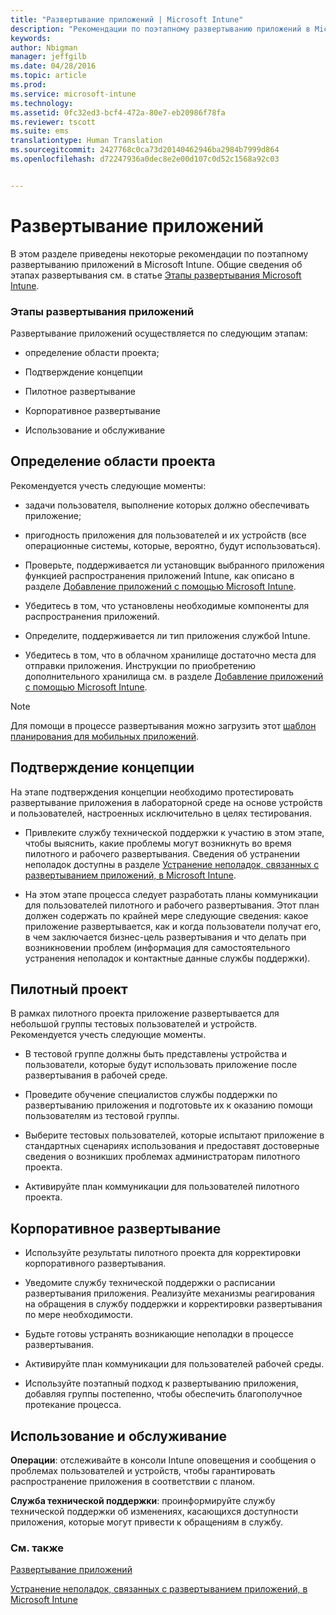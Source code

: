 ```yaml
---
title: "Развертывание приложений | Microsoft Intune"
description: "Рекомендации по поэтапному развертыванию приложений в Microsoft Intune."
keywords: 
author: Nbigman
manager: jeffgilb
ms.date: 04/28/2016
ms.topic: article
ms.prod: 
ms.service: microsoft-intune
ms.technology: 
ms.assetid: 0fc32ed3-bcf4-472a-80e7-eb20986f78fa
ms.reviewer: tscott
ms.suite: ems
translationtype: Human Translation
ms.sourcegitcommit: 2427768c0ca73d20140462946ba2984b7999d864
ms.openlocfilehash: d72247936a0dec8e2e00d107c0d52c1568a92c03


---
```


# Развертывание приложений
В этом разделе приведены некоторые рекомендации по поэтапному развертыванию приложений в Microsoft Intune. Общие сведения об этапах развертывания см. в статье [Этапы развертывания Microsoft Intune](rollout-phases-for-microsoft-intune-deployment.md).

### Этапы развертывания приложений
Развертывание приложений осуществляется по следующим этапам:

-   определение области проекта;

-   Подтверждение концепции

-   Пилотное развертывание

-   Корпоративное развертывание

-   Использование и обслуживание

## Определение области проекта
Рекомендуется учесть следующие моменты:

-   задачи пользователя, выполнение которых должно обеспечивать приложение;

-   пригодность приложения для пользователей и их устройств (все операционные системы, которые, вероятно, будут использоваться).

-   Проверьте, поддерживается ли установщик выбранного приложения функцией распространения приложений Intune, как описано в разделе [Добавление приложений с помощью Microsoft Intune](/intune/deploy-use/add-apps).

-   Убедитесь в том, что установлены необходимые компоненты для распространения приложений. <!---, as described in [Plan for app deployment in Microsoft Intune](plan-for-app-deployment-in-microsoft-intune.md).--->

-   Определите, поддерживается ли тип приложения службой Intune.

-   Убедитесь в том, что в облачном хранилище достаточно места для отправки приложения. Инструкции по приобретению дополнительного хранилища см. в разделе [Добавление приложений с помощью Microsoft Intune](/intune/deploy-use/add-apps).

> [!NOTE]           
> Для помощи в процессе развертывания можно загрузить этот [шаблон планирования для мобильных приложений](https://gallery.technet.microsoft.com/Mobile-app-planning-18689d59).

## Подтверждение концепции
На этапе подтверждения концепции необходимо протестировать развертывание приложения в лабораторной среде на основе устройств и пользователей, настроенных исключительно в целях тестирования.

-   Привлеките службу технической поддержки к участию в этом этапе, чтобы выяснить, какие проблемы могут возникнуть во время пилотного и рабочего развертывания. Сведения об устранении неполадок доступны в разделе [Устранение неполадок, связанных с развертыванием приложений, в Microsoft Intune](/intune/troubleshoot/troubleshoot-app-deployment-problems-in-microsoft-intune).

-   На этом этапе процесса следует разработать планы коммуникации для пользователей пилотного и рабочего развертывания. Этот план должен содержать по крайней мере следующие сведения: какое приложение развертывается, как и когда пользователи получат его, в чем заключается бизнес-цель развертывания и что делать при возникновении проблем (информация для самостоятельного устранения неполадок и контактные данные службы поддержки).

## Пилотный проект
В рамках пилотного проекта приложение развертывается для небольшой группы тестовых пользователей и устройств. Рекомендуется учесть следующие моменты.

-   В тестовой группе должны быть представлены устройства и пользователи, которые будут использовать приложение после развертывания в рабочей среде.

-   Проведите обучение специалистов службы поддержки по развертыванию приложения и подготовьте их к оказанию помощи пользователям из тестовой группы.

-   Выберите тестовых пользователей, которые испытают приложение в стандартных сценариях использования и предоставят достоверные сведения о возникших проблемах администраторам пилотного проекта.

-   Активируйте план коммуникации для пользователей пилотного проекта.

## Корпоративное развертывание

-   Используйте результаты пилотного проекта для корректировки корпоративного развертывания.

-   Уведомите службу технической поддержки о расписании развертывания приложения. Реализуйте механизмы реагирования на обращения в службу поддержки и корректировки развертывания по мере необходимости.

-   Будьте готовы устранять возникающие неполадки в процессе развертывания.

-   Активируйте план коммуникации для пользователей рабочей среды.

-   Используйте поэтапный подход к развертыванию приложения, добавляя группы постепенно, чтобы обеспечить благополучное протекание процесса.

## Использование и обслуживание
**Операции**: отслеживайте в консоли Intune оповещения и сообщения о проблемах пользователей и устройств, чтобы гарантировать распространение приложения в соответствии с планом.

**Служба технической поддержки**: проинформируйте службу технической поддержки об изменениях, касающихся доступности приложения, которые могут привести к обращениям в службу.

### См. также
[Развертывание приложений](/intune/deploy-use/deploy-apps)

[Устранение неполадок, связанных с развертыванием приложений, в Microsoft Intune](/intune/troubleshoot/troubleshoot-app-deployment-problems-in-microsoft-intune)



<!--HONumber=Jul16_HO3-->


